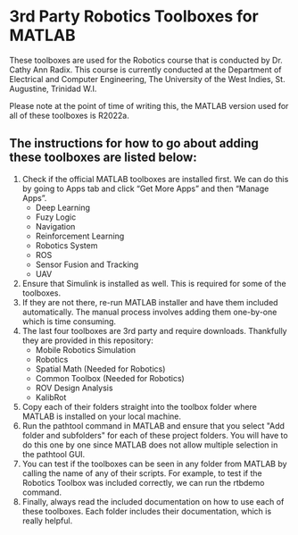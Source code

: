 <h1>3rd Party Robotics Toolboxes for MATLAB</h1>

These toolboxes are used for the Robotics course that is conducted by Dr. Cathy Ann Radix.
This course is currently conducted at the Department of Electrical and Computer Engineering, The University of the West Indies, St. Augustine, Trinidad W.I.

Please note at the point of time of writing this, the MATLAB version used for all of these toolboxes is R2022a.

The instructions for how to go about adding these toolboxes are listed below:
-----------------------------------------------------------------------------

1. Check if the official MATLAB toolboxes are installed first. We can do this by going to Apps tab and click “Get More Apps” and then “Manage Apps”.
    - Deep Learning
    - Fuzy Logic
    - Navigation
    - Reinforcement Learning
    - Robotics System
    - ROS
    - Sensor Fusion and Tracking
    - UAV
2. Ensure that Simulink is installed as well. This is required for some of the toolboxes.
3. If they are not there, re-run MATLAB installer and have them included automatically. The manual process involves adding them one-by-one which is time consuming.
4. The last four toolboxes are 3rd party and require downloads. Thankfully they are provided in this repository:
    - Mobile Robotics Simulation
    - Robotics
    - Spatial Math (Needed for Robotics)
    - Common Toolbox (Needed for Robotics)
    - ROV Design Analysis
    - KalibRot
5. Copy each of their folders straight into the toolbox folder where MATLAB is installed on your local machine.
6. Run the pathtool command in MATLAB and ensure that you select "Add folder and subfolders" for each of these project folders. You will have to do this one by one since MATLAB does not allow multiple selection in the pathtool GUI.
7. You can test if the toolboxes can be seen in any folder from MATLAB by calling the name of any of their scripts. For example, to test if the Robotics Toolbox was included correctly, we can run the rtbdemo command.
8. Finally, always read the included documentation on how to use each of these toolboxes. Each folder includes their documentation, which is really helpful.